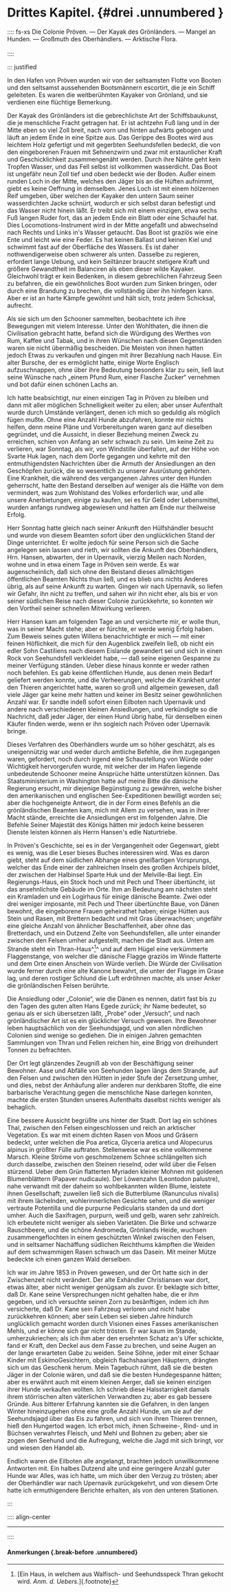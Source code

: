 # Drittes Kapitel. {#drei .unnumbered }

:::: fs-xs
Die Colonie Pröven. — Der Kayak des Grönländers. — Mangel an Hunden. — Großmuth
des Oberhändlers. — Arktische Flora. <br /><br />
::::

::: justified

In den Hafen von Pröven wurden wir von der seltsamsten Flotte von Booten und den
seltsamst aussehenden Bootsmännern escortirt, die je ein Schiff geleiteten. Es
waren die weitberühmten Kayaker von Grönland, und sie verdienen eine flüchtige
Bemerkung. 

Der Kayak des Grönländers ist die gebrechlichste Art der Schiffsbaukunst, die je
menschliche Fracht getragen hat. Er ist achtzehn Fuß lang und in der Mitte eben
so viel Zoll breit, nach vorn und hinten aufwärts gebogen und läuft an jedem
Ende in eine Spitze aus. Das Gerippe des Bootes wird aus leichtem Holz gefertigt
und mit gegerbten Seehundsfellen bedeckt, die von den eingeborenen Frauen mit
Sehnenzwirn und zwar mit erstaunlicher Kraft und Geschicklichkeit zusammengenäht
werden. Durch ihre Nähte geht kein Tropfen Wasser, und das Fell selbst ist
vollkommen wasserdicht. Das Boot ist ungefähr neun Zoll tief und oben bedeckt
wie der Boden. Außer einem runden Loch in der Mitte, welches den Jäger bis an
die Hüften aufnimmt, giebt es keine Oeffnung in demselben. Jenes Loch ist mit
einem hölzernen Reif umgeben, über welchen der Kayaker den untern Saum seiner
wasserdichten Jacke schnürt, wodurch er sich selbst daran befestigt und das
Wasser nicht hinein läßt. Er treibt sich mit einem einzigen, etwa sechs Fuß
langen Ruder fort, das an jedem Ende ein Blatt oder eine Schaufel hat. Dies
Locomotions-Instrument wird in der Mitte angefaßt und abwechselnd nach Rechts
und Links in's Wasser getaucht. Das Boot ist graziös wie eine Ente und leicht
wie eine Feder. Es hat keinen Ballast und keinen Kiel und schwimmt fast auf der
Oberfläche des Wassers. Es ist daher nothwendigerweise oben schwerer als unten.
Dasselbe zu regieren, erfordert lange Uebung, und kein Seiltänzer braucht
stetigere Kraft und größere Gewandtheit im Balanciren als eben dieser wilde
Kayaker. Gleichwohl trägt er kein Bedenken, in diesem gebrechlichen Fahrzeug
Seen zu befahren, die ein gewöhnliches Boot wurden zum Sinken bringen, oder
durch eine Brandung zu brechen, die vollständig über ihn hinfegen kann. Aber er
ist an harte Kämpfe gewöhnt und hält sich, trotz jedem Schicksal, aufrecht.

Als sie sich um den Schooner sammelten, beobachtete ich ihre Bewegungen mit
vielem Interesse. Unter den Wohlthaten, die ihnen die Civilisation gebracht
hatte, befand sich die Würdigung des Werthes von Rum, Kaffee und Tabak, und in
ihren Wünschen nach diesen Gegenständen waren sie nicht übermäßig bescheiden.
Die Meisten von ihnen hatten jedoch Etwas zu verkaufen und gingen mit ihrer
Bezahlung nach Hause. Ein alter Bursche, der es ermöglicht hatte, einige Worte
Englisch aufzuschnappen, ohne über ihre Bedeutung besonders klar zu sein, ließ
laut seine Wünsche nach „einem Pfund Rum, einer Flasche Zucker“ vernehmen und
bot dafür einen schönen Lachs an.

Ich hatte beabsichtigt, nur einen einzigen Tag in Pröven zu bleiben und dann mit
aller möglichen Schnelligkeit weiter zu eilen; aber unser Aufenthalt wurde durch
Umstände verlängert, denen ich mich so geduldig als möglich fügen mußte. Ohne
eine Anzahl Hunde abzufahren, konnte mir nichts helfen, denn meine Pläne und
Vorbereitungen waren ganz auf dieselben gegründet, und die Aussicht, in dieser
Beziehung meinen Zweck zu erreichen, schien von Anfang an sehr schwach zu sein.
Um keine Zeit zu verlieren, war Sonntag, als wir, von Windstille überfallen, auf
der Höhe von Svarte Huk lagen, nach dem Dorfe gegangen und kehrte mit den
entmuthigendsten Nachrichten über die Armuth der Ansiedlungen an den Geschöpfen
zurück, die so wesentlich zu unserer Ausrüstung gehörten. Eine Krankheit, die
während des vergangenen Jahres unter den Hunden geherrscht, hatte den Bestand
derselben auf weniger als die Hälfte von dem vermindert, was zum Wohlstand des
Volkes erforderlich war, und alle unsere Anerbietungen, einige zu kaufen, sei es
für Geld oder Lebensmittel, wurden anfangs rundweg abgewiesen und hatten am Ende
nur theilweise Erfolg.

Herr Sonntag hatte gleich nach seiner Ankunft den Hülfshändler besucht und wurde
von diesem Beamten sofort über den unglücklichen Stand der Dinge unterrichtet.
Er wollte jedoch für seine Person sich die Sache angelegen sein lassen und
rieth, wir sollten die Ankunft des Oberhändlers, Hrn. Hansen, abwarten, der in
Upernavik, vierzig Meilen nach Norden, wohne und in etwa einem Tage in Pröven
sein werde. Es war augenscheinlich, daß sich ohne den Beistand dieses
allmächtigen öffentlichen Beamten Nichts thun ließ, und es blieb uns nichts
Anderes übrig, als auf seine Ankunft zu warten. Gingen wir nach Upernavik, so
liefen wir Gefahr, ihn nicht zu treffen, und sahen wir ihn nicht eher, als bis
er von seiner südlichen Reise nach dieser Colonie zurückkehrte, so konnten wir
den Vortheil seiner schnellen Mitwirkung verlieren.

Herr Hansen kam am folgenden Tage an und versicherte mir, er wolle thun, was in
seiner Macht stehe; aber er fürchte, er werde wenig Erfolg haben. Zum Beweis
seines guten Willens benachrichtigte er mich — mit einer feinen Höflichkeit, die
mich für den Augenblick zweifeln ließ, ob nicht ein edler Sohn Castiliens nach
diesem Eislande gewandert sei und sich in einen Rock von Seehundsfell verkleidet
habe, — daß seine eigenen Gespanne zu meiner Verfügung ständen. Ueber diese
hinaus konnte er weder rathen noch befehlen. Es gab keine öffentlichen Hunde,
aus denen mein Bedarf geliefert werden konnte, und die Verheerungen, welche die
Krankheit unter den Thieren angerichtet hatte, waren so groß und allgemein
gewesen, daß viele Jäger gar keine mehr hatten und keiner im Besitz seiner
gewöhnlichen Anzahl war. Er sandte indeß sofort einen Eilboten nach Upernavik
und andere nach verschiedenen kleinen Ansiedlungen, und verkündigte so die
Nachricht, daß jeder Jäger, der einen Hund übrig habe, für denselben einen
Käufer finden werde, wenn er ihn sogleich nach Pröven oder Upernavik bringe.

Dieses Verfahren des Oberhändlers wurde um so höher geschätzt, als es
uneigennützig war und weder durch amtliche Befehle, die ihm zugegangen waren,
gefordert, noch durch irgend eine Schaustellung von Würde oder Wichtigkeit
hervorgerufen wurde, mit welcher der im Hafen liegende unbedeutende Schooner
meine Ansprüche hätte unterstützen können. Das Staatsministerium in Washington
hatte auf meine Bitte die dänische Regierung ersucht, mir diejenige Begünstigung
zu gewähren, welche bisher den amerikanischen und englischen See-Expeditionen
bewilligt worden sei; aber die hochgeneigte Antwort, die in der Form eines
Befehls an die grönländischen Beamten kam, mich mit Allem zu versehen, was in
ihrer Macht stände, erreichte die Ansiedlungen erst im folgenden Jahre. Die
Befehle Seiner Majestät des Königs hätten mir jedoch keine besseren Dienste
leisten können als Herrn Hansen's edle Naturtriebe.

In Pröven's Geschichte, sei es in der Vergangenheit oder Gegenwart, giebt es
wenig, was die Leser bieses Buches interessiren wird. Was es daron giebt, steht
auf dem südlichen Abhange eines gneißartigen Vorsprungs, welcher das Ende einer
der zahlreichen Inseln des großen Archipels bildet, der zwischen der Halbinsel
Sparte Huk und der Melville-Bai liegt. Ein Regierungs-Haus, ein Stock hoch und
mit Pech und Theer übertüncht, ist das ansehnlichste Gebäude im Orte. Ihm an
Bedeutung am nächsten steht ein Kramladen und ein Logirhaus für einige dänische
Beamte. Zwei oder drei weniger imposante, mit Pech und Theer übertünchte Baue,
von Dänen bewohnt, die eingeborene Frauen geheirathet haben; einige Hütten aus
Stein und Rasen, mit Brettern bedacht und mit Gras überwachsen; ungefähr eine
gleiche Anzahl von ähnlicher Beschaffenheit, aber ohne das Bretterdach, und ein
Dutzend Zelte von Seehundsfellen, alle unter einander zwischen den Felsen umher
aufgestellt, machen die Stadt aus. Unten am Strande steht ein
Thran-Haus^[^3001]^ und auf dem Hügel eine verkümmerte Flaggenstange, von
welcher die dänische Flagge graziös im Winde flatterte und dem Orte einen
Anschein von Würde verlieh. Die Würde der Civilisation wurde ferner durch eine
alte Kanone bewahrt, die unter der Flagge im Grase lag, und deren rostiger
Schlund die Luft erdröhnen machte, als unser Anker die grönländischen Felsen
berührte. 

Die Ansiedlung oder „Colonie“, wie die Dänen es nennen, datirt fast bis zu den
Tagen des guten alten Hans Egede zurück; ihr Name bedeutet, so genau als er sich
übersetzen läßt, „Probe“ oder „Versuch“, und nach grönländischer Art ist es ein
glücklicher Versuch gewesen. Ihre Bewohner leben hauptsächlich von der
Seehundsjagd, und von allen nördlichen Colonien sind wenige so gediehen. Die in
einigen Jahren gemachten Sammlungen von Thran und Fellen reichen hin, eine Brigg
von dreihundert Tonnen zu befrachten.

Der Ort legt glänzendes Zeugniß ab von der Beschäftigung seiner Bewohner. Aase
und Abfälle von Seehunden lagen längs dem Strande, auf den Felsen und zwischen
den Hütten in jeder Stufe der Zersetzung umher, und dies, nebst der Anhäufung
aller anderen nur denkbaren Stoffe, die eine barbarische Verachtung gegen die
menschliche Nase darlegen konnten, machte die ersten Stunden unseres Aufenthalts
daselbst nichts weniger als behaglich.

Eine bessere Aussicht begrüßte uns hinter der Stadt. Dort lag ein schönes Thal,
zwischen den Felsen eingeschlossen und reich an arktischer Vegetation. Es war
mit einem dichten Rasen von Moos und Gräsern bedeckt, unter welchen die Poa
aretica, Glyceria aretica und Alopecurus alpinus in größter Fülle auftraten.
Stellenweise war es eine vollkommene Marsch. Kleine Ströme von geschmolzenem
Schnee schlängelten sich durch dasselbe, zwischen den Steinen rieselnd, oder
wild über die Felsen stürzend. Ueber dem Grün flatterten Myriaden kleiner Mohnen
mit goldenen Blumenblättern (Papaver nudicaule). Der Löwenzahn (Leontodon
palustre), nahe verwandt mit der daheim so wohlbekannten wilden Blume, leistete
ihnen Gesellschaft; zuweilen ließ sich die Butterblume (Ranunculus nivalis) mit
ihrem lächelnden, wohlerinnerlichen Gesichte sehen, und die weniger vertraute
Potentilla und die purpurne Pedicularis standen da und dort umher. Auch die
Saxifragen, purpurn, weiß und gelb, waren sehr zahlreich. Ich erbeutete nicht
weniger als sieben Varietäten. Die Birke und schwarze Rauschbeere, und die
schöne Andromeda, Grönlands Heide, wuchsen zusammengeflochten in einem
geschützten Winkel zwischen den Felsen, und in seltsamer Nachäffung südlichen
Reichthums kämpften die Weiden auf dem schwammigen Rasen schwach um das Dasein.
Mit meiner Mütze bedeckte ich einen ganzen Wald derselben.

Ich war im Jahre 1853 in Pröven gewesen, und der Ort hatte sich in der
Zwischenzeit nicht verändert. Der alte Exhändler Christiansen war dort, etwas
älter, aber nicht weniger genügsam als zuvor. Er beklagte sich bitter, daß Dr.
Kane seine Versprechungen nicht gehalten habe, die er ihm gegeben, und ich
versuchte seinen Zorn zu besänftigen, indem ich ihm versicherte, daß Dr. Kane
sein Fahrzeug verloren und nicht habe zurückkehren können; aber sein Leben sei
sieben Jahre hindurch unglücklich gemacht worden durch Visionen eines Fasses
amerikanischen Mehls, und er könne sich gar nicht trösten. Er war kaum im
Stande, umherzukriechen; als ich ihm aber den ersehnten Schatz an's Ufer
schickte, fand er Kraft, den Deckel aus dem Fasse zu brechen, und seine Augen an
der lange erwarteten Gabe zu weiden. Seine Söhne, jeder mit einer Schaar Kinder
mit EskimoGesichtern, obgleich flachshaarigen Häuptern, drängten sich um das
Geschenk herum. Mein Tagebuch rühmt, daß sie die besten Jäger in der Colonie
wären, und daß sie die besten Hundegespanne hätten; aber es erwähnt auch mit
einem kleinen Aerger, daß sie keinen einzigen ihrer Hunde verkaufen wollten. Ich
schrieb diese Halsstarrigkeit damals ihrem störrischen alten väterlichen
Verwandten zu; aber es gab bessere Gründe. Aus bitterer Erfahrung kannten sie
die Gefahren, in den langen Winter hineinzugehen ohne eine große Anzahl Hunde,
um sie auf der Seehundsjagd über das Eis zu fahren, und sich von ihren Thieren
trennen, hieß den Hungertod wagen. Ich erbot mich, ihnen Schweine-, Rind- und in
Büchsen verwahrtes Fleisch, und Mehl und Bohnen zu geben; aber sie zogen den
Seehund und die Aufregung, welche die Jagd mit sich bringt, vor und wiesen den
Handel ab.

Endlich waren die Eilboten alle angelangt, brachten jedoch unwillkommene
Antworten mit. Ein halbes Dutzend alte und eine geringere Anzahl guter Hunde war
Alles, was ich hatte, um mich über den Verzug zu trösten; aber der Oberhändler
war nach Upernavik zurückgekehrt, und von diesem Orte hatte ich ermuthigendere
Berichte erhalten, als von den unteren Stationen.

:::


:::: align-center
****
::::


#### **Anmerkungen** {.break-before .unnumbered}

[^3001]: [Ein Haus, in welchem aus Walfisch- und Seehundsspeck Thran gekocht wird. *Anm. d. Uebers.*]{.footnote}


